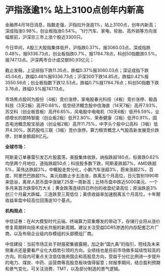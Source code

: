 # 沪指涨逾1% 站上3100点创年内新高

金融界4月18日消息，指数走强，沪指拉升涨逾1%，站上3100点，创年内新高；深成指涨0.98%，创业板指涨0.54%。飞行汽车、家电、轮胎、高外销等方向涨幅居前，沪深京三市上涨个股近3300只。

今日早间，A股三大股指集体低开，沪指跌0.37%，报3060.03点，深成指跌0.48%，报9336.73点，创业板指跌0.7%，报1784.78点，科创50指数跌0.5%，报747.13点。沪深两市合计成交额80.93亿元；

截止发稿，上证综指下跌11.35点，跌幅0.37%报3060.03点；深证成指下跌45.04点，跌幅0.48%报9336.73点；沪深300下跌14.85点，跌幅0.42%报3550.56点；创业板指数下跌12.53点，跌幅0.7%报1784.78点；科创50指数下跌3.76点，跌幅0.5%报747.13点。

市场焦点股同为股份（4板）竞价涨停，家电股春光科技（4板）竞价涨停、毅昌科技（3天2板）高开0.68%，低空经济概念股中信海直（14天7板）高开7.93%、苏交科（创业板首板）高开6.65%，风电股中电电机（10天6板）低开6.59%，业绩增长的朗特智能（创业板2板）低开2.80%、荣泰健康（2板）低开0.91%，固态电池概念股宝丽迪（创业板2板）高开11.75%，中字头个股中公高科（3板）低开4.30%，医药股哈三联（3板）竞价涨停。算力租赁概念人气股高新发展竞价跌停，封单金额超8亿元。

**全球市场：**

阿斯麦订单暴雷引发芯片股震荡，美股集体收跌，纳指跌超180点，标普跌0.62%均至两个月地位，道指跌超50点；科技股多数下跌，阿斯麦跌超7%，AMD跌超5%，英伟达跌超3%，中概股走势分化，小鹏汽车涨超3%，蔚来涨超2%，百度、阿里巴巴跌超1%。美元指数止步五连涨，跌离五个月高位，日元暂别1990年来低谷，离岸人民币盘中涨破7.25至一周新高；比特币盘中跌近5000美元、一个多月来首次跌穿6万大关；黄金跌落连续四日所创的收盘纪录高位；原油跌逾3%创三个月最大跌幅，三连跌至三周低位；美债收益率加速脱离五个月高位，十年期收益率盘中较高位回落逾10个基点。

**机构观点：**

中信证券：在AI大模型时代云端、终端算力双重爆发的带动下，存储行业将从涨价修复周期转向技术成长共振的新周期。建议关注受益DDR5渗透的内存配套芯片厂商，以及布局企业级内存模组的头部模组厂商。

中信建投：当前市场正处于财报密集披露期，加之新“国九条”的指引，短线及未来侧重点还是要看产业化大趋势引领的方向，业绩线也是目前市场做多延续性较高的方向。阶段内可重点关注低估值央国企和高股息方向，受益于分红比例进一步提升的电力、煤炭、中药、运营商等高股息板块值得留意；财报季期间，结合盈利预期和景气变化，可关注消费、TMT，以及部分制造的景气逻辑。

